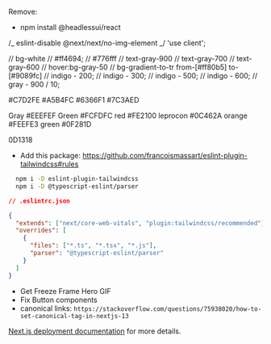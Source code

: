 Remove:

- npm install @headlessui/react

/_ eslint-disable @next/next/no-img-element _/
'use client';

// bg-white
// #ff4694;
// #776fff
// text-gray-900
// text-gray-700
// text-gray-600
// hover:bg-gray-50
// bg-gradient-to-tr from-[#ff80b5] to-[#9089fc]
// indigo - 200;
// indigo - 300;
// indigo - 500;
// indigo - 600;
// gray - 900 / 10;

#C7D2FE
#A5B4FC
#6366F1
#7C3AED

Gray #EEEFEF
Green #FCFDFC
red #FE2100
leprocon #0C462A
orange #FEEFE3
green #0F281D

0D1318

- Add this package: https://github.com/francoismassart/eslint-plugin-tailwindcss#rules
```bash
  npm i -D eslint-plugin-tailwindcss
  npm i -D @typescript-eslint/parser
```

```json
// .eslintrc.json

{
  "extends": ["next/core-web-vitals", "plugin:tailwindcss/recommended"],
  "overrides": [
    {
      "files": ["*.ts", "*.tsx", "*.js"],
      "parser": "@typescript-eslint/parser"
    }
  ]
}
```


 - Get Freeze Frame Hero GIF
 - Fix Button components
 - canonical links: `https://stackoverflow.com/questions/75938020/how-to-set-canonical-tag-in-nextjs-13`



[Next.js deployment documentation](https://nextjs.org/docs/deployment) for more details.
